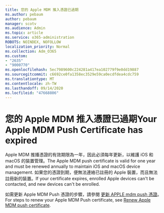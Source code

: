 ```yaml
---
title: 您的 Apple MDM 推入憑證已過期
ms.author: pebaum
author: pebaum
manager: scotv
ms.audience: Admin
ms.topic: article
ms.service: o365-administration
ROBOTS: NOINDEX, NOFOLLOW
localization_priority: Normal
ms.collection: Adm_O365
ms.custom:
- "2635"
- "9000770"
ms.openlocfilehash: 5ec7989600c224281a417ea102779f9e0dd19887
ms.sourcegitcommit: c6692ce0fa1358ec3529e59ca0ecdfdea4cdc759
ms.translationtype: MT
ms.contentlocale: zh-TW
ms.lasthandoff: 09/14/2020
ms.locfileid: "47668806"
---
```

# <a name="your-apple-mdm-push-certificate-has-expired"></a><span data-ttu-id="52828-102">您的 Apple MDM 推入憑證已過期</span><span class="sxs-lookup"><span data-stu-id="52828-102">Your Apple MDM Push Certificate has expired</span></span>

<span data-ttu-id="52828-103">Apple MDM 推播憑證的有效期限為一年，因此必須每年更新，以維護 iOS 和 macOS 的裝置管理。</span><span class="sxs-lookup"><span data-stu-id="52828-103">The Apple MDM push certificate is valid for one year and must be renewed annually to maintain iOS and macOS device management.</span></span> <span data-ttu-id="52828-104">如果您的憑證到期，便無法連絡已註冊的 Apple 裝置，而且無法註冊新的裝置。</span><span class="sxs-lookup"><span data-stu-id="52828-104">If your certificate expires, enrolled Apple devices can't be contacted, and new devices can't be enrolled.</span></span>

<span data-ttu-id="52828-105">如需更新 Apple MDM Push 憑證的步驟，請參閱 [更新 APPLE mdm push 憑證](https://docs.microsoft.com/intune/apple-mdm-push-certificate-get#renew-apple-mdm-push-certificate)。</span><span class="sxs-lookup"><span data-stu-id="52828-105">For steps to renew your Apple MDM Push certificate, see [Renew Apple MDM push certificate](https://docs.microsoft.com/intune/apple-mdm-push-certificate-get#renew-apple-mdm-push-certificate).</span></span>